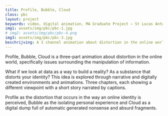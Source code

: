 ```yaml
---
title: Profile, Bubble, Cloud 
class: pbc
layout: project
keywords: video, digital animation, MA Graduate Project – St Lucas Antwerp, 2019
img1: assets/img/pbc/pbc-1.jpg
# img2: assets/img/pbc/pbc-4.png
img3: assets/img/pbc/pbc-3.jpg
beschrijving: A 3 channel animation about distortion in the online world.
---
```

Profile, Bubble, Cloud is a three-part animation about distortion in the online world, specifically issues surrounding the manipulation of information.

What if we look at data as a way to build a reality? As a substance that distorts your identity? This idea is explored through narrative and digitally created environments and animations. Three chapters, each showing a different viewpoint with a short story narrated by captions.

Profile as the distortion that occurs in the way an online identity is perceived, Bubble as the isolating personal experience and Cloud as a digital dump full of automatic generated nonsense and absurd fragments.